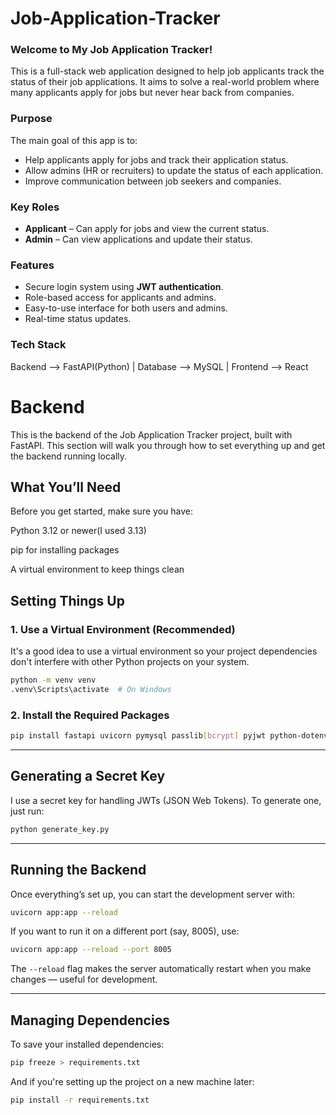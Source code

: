 # Job-Application-Tracker

### Welcome to My Job Application Tracker!

This is a full-stack web application designed to help job applicants track the status of their job applications. It aims to solve a real-world problem where many applicants apply for jobs but never hear back from companies.

### Purpose

The main goal of this app is to:

* Help applicants apply for jobs and track their application status.
* Allow admins (HR or recruiters) to update the status of each application.
* Improve communication between job seekers and companies.

### Key Roles

* **Applicant** – Can apply for jobs and view the current status.
* **Admin** – Can view applications and update their status.

### Features

* Secure login system using **JWT authentication**.
* Role-based access for applicants and admins.
* Easy-to-use interface for both users and admins.
* Real-time status updates.

### Tech Stack
Backend --> FastAPI(Python)   |   Database --> MySQL   |   Frontend --> React






# Backend
This is the backend of the Job Application Tracker project, built with FastAPI.
This section will walk you through how to set everything up and get the backend running locally.

## What You’ll Need
Before you get started, make sure you have:

Python 3.12 or newer(I used 3.13)

pip for installing packages

A virtual environment to keep things clean

## Setting Things Up

### 1. Use a Virtual Environment (Recommended)

It's a good idea to use a virtual environment so your project dependencies don't interfere with other Python projects on your system.

```bash
python -m venv venv
.venv\Scripts\activate  # On Windows
```

### 2. Install the Required Packages

```bash
pip install fastapi uvicorn pymysql passlib[bcrypt] pyjwt python-dotenv
```

---

##  Generating a Secret Key

I use a secret key for handling JWTs (JSON Web Tokens). To generate one, just run:

```bash
python generate_key.py
```

---

##  Running the Backend

Once everything’s set up, you can start the development server with:

```bash
uvicorn app:app --reload
```

If you want to run it on a different port (say, 8005), use:

```bash
uvicorn app:app --reload --port 8005
```

The `--reload` flag makes the server automatically restart when you make changes — useful for development.

---

##  Managing Dependencies

To save your installed dependencies:

```bash
pip freeze > requirements.txt
```

And if you're setting up the project on a new machine later:

```bash
pip install -r requirements.txt
```



